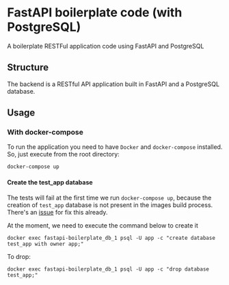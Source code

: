 # FastAPI boilerplate code (with PostgreSQL)
A boilerplate RESTFul application code using FastAPI and PostgreSQL

## Structure
The backend is a RESTful API application built in FastAPI and a PostgreSQL database.

## Usage

### With docker-compose
To run the application you need to have `Docker` and `docker-compose` installed. So, just execute from the root directory:

```bash
docker-compose up
```

#### Create the test_app database
The tests will fail at the first time we run `docker-compose up`, because the creation of `test_app` database is not present in the images build process. There's an [issue](https://github.com/thalesbruno/fastapi-boilerplate/issues/6) for fix this already.

At the moment, we need to execute the command below to create it
```docker
docker exec fastapi-boilerplate_db_1 psql -U app -c "create database test_app with owner app;"
```
To drop:
```docker
docker exec fastapi-boilerplate_db_1 psql -U app -c "drop database test_app;"
```

<!--
### With python virtual environment
If you want to run the application from your terminal, you may create a python virtual environment, install the dependencies and run it using uvicorn:

```bash
python3 -m venv .venv
source ./venv/bin/activate
(.venv) pip install -r requirements/dev.txt
(.venv) cd backend
(.venv) uvicorn main:app --reload
```
-->

